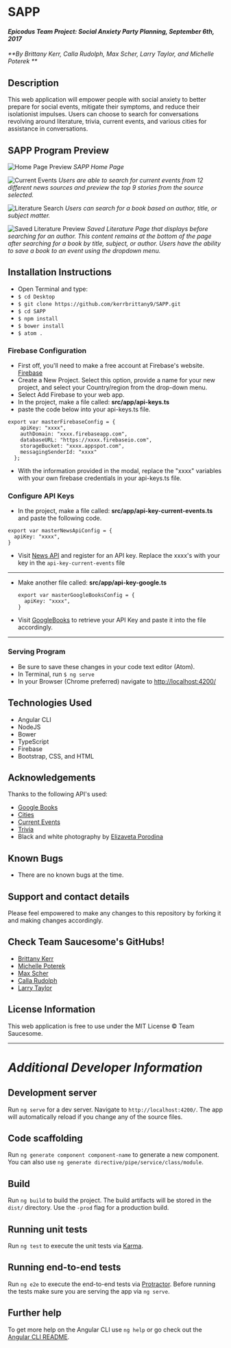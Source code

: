 # SAPP

#### _Epicodus Team Project: Social Anxiety Party Planning, September 6th, 2017_
_**By Brittany Kerr, Calla Rudolph, Max Scher, Larry Taylor, and Michelle Poterek **_

## Description
This web application will empower people with social anxiety to better prepare for social events, mitigate their symptoms, and reduce their isolationist impulses. Users can choose to search for conversations revolving around literature, trivia, current events, and various cities for assistance in conversations.

## SAPP Program Preview
![Home Page Preview](src/assets/img/HomePreview.png)
_SAPP Home Page_

![Current Events](src/assets/img/CurrentEventsSearch.png)
_Users are able to search for current events from 12 different news sources and preview the top 9 stories from the source selected._

![Literature Search](src/assets/img/LiteratureSearch.png)
_Users can search for a book based on author, title, or subject matter._

![Saved Literature Preview](src/assets/img/SavedBooks.png)
_Saved Literature Page that displays before searching for an author. This content remains at the bottom of the page after searching for a book by title, subject, or author. Users have the ability to save a book to an event using the dropdown menu._


## Installation Instructions
* Open Terminal and type:
* `$ cd Desktop`
* `$ git clone https://github.com/kerrbrittany9/SAPP.git`
* `$ cd SAPP`
* `$ npm install`
* `$ bower install`
* `$ atom .`

### Firebase Configuration
* First off, you'll need to make a free account at Firebase's website. [Firebase](https://www.learnhowtoprogram.com/javascript/angular-extended/firebase-introduction-and-setup)
* Create a New Project. Select this option, provide a name for your new project, and select your Country/region from the drop-down menu.
* Select Add Firebase to your web app.
* In the project, make a file called: **src/app/api-keys.ts**
* paste the code below into your api-keys.ts file.

````
export var masterFirebaseConfig = {
    apiKey: "xxxx",
    authDomain: "xxxx.firebaseapp.com",
    databaseURL: "https://xxxx.firebaseio.com",
    storageBucket: "xxxx.appspot.com",
    messagingSenderId: "xxxx"
  };

````
* With the information provided in the modal, replace the "xxxx" variables with your own firebase credentials in your api-keys.ts file.

### Configure API Keys

* In the project, make a file called: **src/app/api-key-current-events.ts** and paste the following code.
````
export var masterNewsApiConfig = {
  apiKey: "xxxx",
}
````
* Visit [News API](https://newsapi.org/register) and register for an API key. Replace the xxxx's with your key in the `api-key-current-events` file
----

* Make another file called: **src/app/api-key-google.ts**

  ````
  export var masterGoogleBooksConfig = {
    apiKey: "xxxx",
  }
  ````

* Visit [GoogleBooks](https://console.developers.google.com/projectselector/apis/credentials) to retrieve your API Key and paste it into the file accordingly.
----

### Serving Program
* Be sure to save these changes in your code text editor (Atom).
* In Terminal, run `$ ng serve`
* In your Browser (Chrome preferred) navigate to [http://localhost:4200/](http://localhost:4200/)


## Technologies Used
* Angular CLI
* NodeJS
* Bower
* TypeScript
* Firebase
* Bootstrap, CSS, and HTML

## Acknowledgements
Thanks to the following API's used:
  * [Google Books](https://console.developers.google.com/apis/library?project=project-name-179116&q=google%20book)
  * [Cities](https://developers.teleport.org/api/getting_started/#life_quality_ua)
  * [Current Events](https://newsapi.org/)
  * [Trivia](https://opentdb.com/api_config.php)
  * Black and white photography by [Elizaveta Porodina](https://www.behance.net/gallery/56210021/Air-becomes-Wind)
## Known Bugs
* There are no known bugs at the time.

## Support and contact details
Please feel empowered to make any changes to this repository by forking it and making changes accordingly.

## Check Team Saucesome's GitHubs!
* [Brittany Kerr](https://github.com/kerrbrittany9)
* [Michelle Poterek](https://github.com/PoterekM)
* [Max Scher](https://github.com/maxobaxo)
* [Calla Rudolph](https://github.com/CallaRudolph)
* [Larry Taylor](https://github.com/larryjtaylor)

## License Information
This web application is free to use under the MIT License &copy; Team Saucesome.

----


# _Additional Developer Information_

## Development server

Run `ng serve` for a dev server. Navigate to `http://localhost:4200/`. The app will automatically reload if you change any of the source files.

## Code scaffolding

Run `ng generate component component-name` to generate a new component. You can also use `ng generate directive/pipe/service/class/module`.

## Build

Run `ng build` to build the project. The build artifacts will be stored in the `dist/` directory. Use the `-prod` flag for a production build.

## Running unit tests

Run `ng test` to execute the unit tests via [Karma](https://karma-runner.github.io).

## Running end-to-end tests

Run `ng e2e` to execute the end-to-end tests via [Protractor](http://www.protractortest.org/).
Before running the tests make sure you are serving the app via `ng serve`.

## Further help

To get more help on the Angular CLI use `ng help` or go check out the [Angular CLI README](https://github.com/angular/angular-cli/blob/master/README.md).
